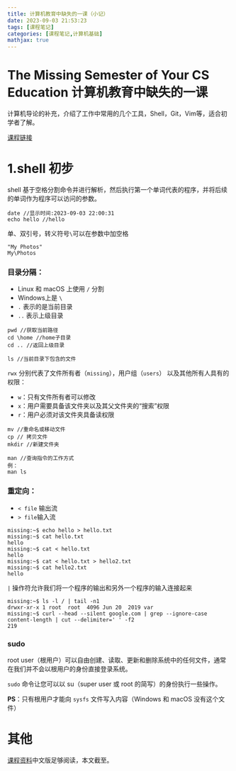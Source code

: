 ```yaml
---
title: 计算机教育中缺失的一课（小记）
date: 2023-09-03 21:53:23
tags: [课程笔记]
categories: [课程笔记,计算机基础]
mathjax: true
---
```

# The Missing Semester of Your CS Education 计算机教育中缺失的一课

计算机导论的补充，介绍了工作中常用的几个工具，Shell，Git，Vim等，适合初学者了解。

[课程链接](https://missing-semester-cn.github.io/)

<!--more -->

# 1.shell 初步

shell 基于空格分割命令并进行解析，然后执行第一个单词代表的程序，并将后续的单词作为程序可以访问的参数。

``` shell
date //显示时间:2023-09-03 22:00:31
echo hello //hello
```

单、双引号，转义符号`\`可以在参数中加空格

```shell
"My Photos"
My\Photos
```

### 目录分隔：

- Linux 和 macOS 上使用 `/` 分割
- Windows上是 `\`
- `.` 表示的是当前目录
-  `..` 表示上级目录

```shell
pwd //获取当前路径
cd \home //home子目录
cd .. //返回上级目录
```

```shell
ls //当前目录下包含的文件
```

`rwx` 分别代表了文件所有者（`missing`），用户组（`users`） 以及其他所有人具有的权限：

- `w`：只有文件所有者可以修改
- `x`：用户需要具备该文件夹以及其父文件夹的“搜索”权限
- `r`：用户必须对该文件夹具备读权限

```shell
mv //重命名或移动文件
cp // 拷贝文件
mkdir //新建文件夹

man //查询指令的工作方式
例：
man ls
```

### 重定向：

- `< file` 输出流
-  `> file`输入流

```shell
missing:~$ echo hello > hello.txt
missing:~$ cat hello.txt
hello
missing:~$ cat < hello.txt
hello
missing:~$ cat < hello.txt > hello2.txt
missing:~$ cat hello2.txt
hello
```

 `|` 操作符允许我们将一个程序的输出和另外一个程序的输入连接起来

```shell
missing:~$ ls -l / | tail -n1
drwxr-xr-x 1 root  root  4096 Jun 20  2019 var
missing:~$ curl --head --silent google.com | grep --ignore-case content-length | cut --delimiter=' ' -f2
219
```

### sudo

root user（根用户）可以自由创建、读取、更新和删除系统中的任何文件，通常在我们并不会以根用户的身份直接登录系统。

 `sudo` 命令让您可以以 su（super user 或 root 的简写）的身份执行一些操作。

**PS**：只有根用户才能向 `sysfs` 文件写入内容（Windows 和 macOS 没有这个文件）

# 其他

[课程资料](https://missing-semester-cn.github.io/)中文版足够阅读，本文截至。

